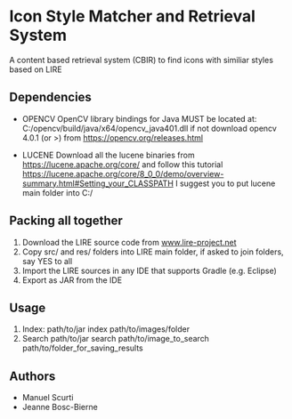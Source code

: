 # Icon Style Matcher and Retrieval System 
A content based retrieval system (CBIR) to find icons with similiar styles based on LIRE 

## Dependencies
- OPENCV
OpenCV library bindings for Java MUST be located at:
C:/opencv/build/java/x64/opencv_java401.dll
if not download opencv 4.0.1 (or >) from https://opencv.org/releases.html

- LUCENE
Download all the lucene binaries from https://lucene.apache.org/core/
and follow this tutorial
https://lucene.apache.org/core/8_0_0/demo/overview-summary.html#Setting_your_CLASSPATH
I suggest you to put lucene main folder into C:/

## Packing all together
1. Download the LIRE source code from www.lire-project.net
2. Copy src/ and res/ folders into LIRE main folder, if asked to join folders, say YES to all
3. Import the LIRE sources in any IDE that supports Gradle (e.g. Eclipse)
4. Export as JAR from the IDE

## Usage
1. Index:
	path/to/jar index path/to/images/folder
2. Search
	path/to/jar search path/to/image_to_search path/to/folder_for_saving_results

## Authors
- Manuel Scurti
- Jeanne Bosc-Bierne